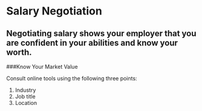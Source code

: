 # Salary Negotiation

## Negotiating salary shows your employer that you are confident in your abilities and know your worth.


###Know Your Market Value

Consult online tools using the following three points:
 1. Industry
 2. Job title
 3. Location

        
